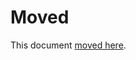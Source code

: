 # Moved

This document [moved here](https://github.com/orbs-network/validator-instructions/blob/master/public/orbs-public-blockchain.md).
